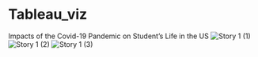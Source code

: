 # Tableau_viz
Impacts of the Covid-19 Pandemic on Student’s Life in the US
![Story 1 (1)](https://github.com/user-attachments/assets/21bc1562-a75c-47ab-8505-b05f3713d70c)
![Story 1 (2)](https://github.com/user-attachments/assets/041101ca-7dce-4294-ac8f-7c72b2e399bd)
![Story 1 (3)](https://github.com/user-attachments/assets/6b00fd83-f449-49f7-9973-38f47f2f7d99)
